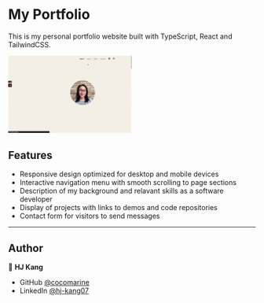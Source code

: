 # My Portfolio

This is my personal portfolio website built with TypeScript, React and TailwindCSS. 

<img src="src/assets/hjkang_portfolio_demo_desktop_opt.gif" width="50%" alt="hj's portfolio - animated gif demo" title="Animated gif demo"/>

## Features
- Responsive design optimized for desktop and mobile devices
- Interactive navigation menu with smooth scrolling to page sections
- Description of my background and relavant skills as a software developer
- Display of projects with links to demos and code repositories
- Contact form for visitors to send messages

------------------

## Author

👤 **HJ Kang** 
- GitHub [@cocomarine](https://github.com/cocomarine) 
- LinkedIn [@hj-kang07](https://www.linkedin.com/in/hj-kang07/) 

